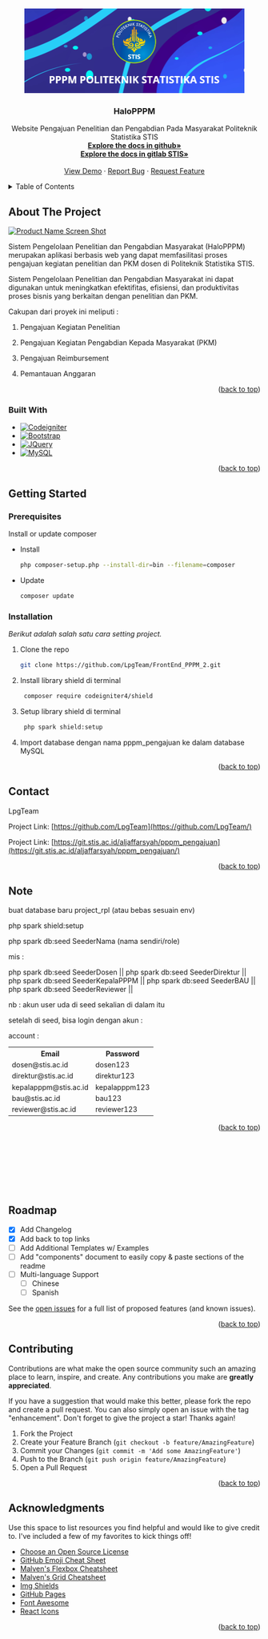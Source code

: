 <!-- Improved compatibility of back to top link: See: https://github.com/LpgTeam/FrontEnd_PPPM_2/pull/73 -->

<a name="readme-top"></a>

<!--
*** Thanks for checking out the Best-README-Template. If you have a suggestion
*** that would make this better, please fork the repo and create a pull request
*** or simply open an issue with the tag "enhancement".
*** Don't forget to give the project a star!
*** Thanks again! Now go create something AMAZING! :D
-->

<!-- PROJECT SHIELDS -->
<!--
*** I'm using markdown "reference style" links for readability.
*** Reference links are enclosed in brackets [ ] instead of parentheses ( ).
*** See the bottom of this document for the declaration of the reference variables
*** for contributors-url, forks-url, etc. This is an optional, concise syntax you may use.
*** https://www.markdownguide.org/basic-syntax/#reference-style-links
-->

<!-- [![Contributors][contributors-shield]][contributors-url]
[![Forks][forks-shield]][forks-url]
[![Stargazers][stars-shield]][stars-url]
[![Issues][issues-shield]][issues-url]
[![MIT License][license-shield]][license-url]
[![LinkedIn][linkedin-shield]][linkedin-url] -->

<!-- PROJECT LOGO -->
<br />
<div align="center">
  <!-- <a href="https://github.com/LpgTeam/FrontEnd_PPPM_2">
    <img src="public/bgpppm_readme.png" alt="Logo" width="440" height="169">
  </a> -->
  <a href="https://pengajuan.stis.ac.id">
    <img src="public/bgpppm_readme.png" alt="Logo" width="440" height="169">
  </a>

  <h3 align="center">HaloPPPM</h3>

  <p align="center">
    Website Pengajuan Penelitian dan Pengabdian Pada Masyarakat Politeknik Statistika STIS
    <br />
    <a href="https://github.com/LpgTeam/FrontEnd_PPPM_2"><strong>Explore the docs in github»</strong></a>
    <br />
    <a href="https://git.stis.ac.id/aljaffarsyah/pppm_pengajuan"><strong>Explore the docs in gitlab STIS»</strong></a>
    <br />
    <br />
    <a href="https://github.com/LpgTeam/FrontEnd_PPPM_2">View Demo</a>
    ·
    <a href="https://github.com/LpgTeam/FrontEnd_PPPM_2/issues">Report Bug</a>
    ·
    <a href="https://github.com/LpgTeam/FrontEnd_PPPM_2/issues">Request Feature</a>
  </p>
</div>

<!-- TABLE OF CONTENTS -->
<details>
  <summary>Table of Contents</summary>
  <ol>
    <li>
      <a href="#about-the-project">About The Project</a>
      <ul>
        <li><a href="#built-with">Built With</a></li>
      </ul>
    </li>
    <li>
      <a href="#getting-started">Getting Started</a>
      <ul>
        <li><a href="#prerequisites">Prerequisites</a></li>
        <li><a href="#installation">Installation</a></li>
      </ul>
    </li>
    <li><a href="#usage">Usage</a></li>
    <!-- <li><a href="#roadmap">Roadmap</a></li> -->
    <!-- <li><a href="#contributing">Contributing</a></li> -->
    <!-- <li><a href="#license">License</a></li> -->
    <!-- <li><a href="#contact">Contact</a></li> -->
    <!-- <li><a href="#acknowledgments">Acknowledgments</a></li> -->
  </ol>
</details>

<!-- ABOUT THE PROJECT -->

## About The Project

[![Product Name Screen Shot][product-screenshot]](https://pengajuan.stis.ac.id)

Sistem Pengelolaan Penelitian dan Pengabdian Masyarakat (HaloPPPM) merupakan aplikasi berbasis web yang dapat memfasilitasi proses pengajuan kegiatan penelitian dan PKM dosen di Politeknik Statistika STIS.

Sistem Pengelolaan Penelitian dan Pengabdian Masyarakat ini dapat digunakan untuk meningkatkan efektifitas, efisiensi, dan produktivitas proses bisnis yang berkaitan dengan penelitian dan PKM.

Cakupan dari proyek ini meliputi :

1. Pengajuan Kegiatan Penelitian

2. Pengajuan Kegiatan Pengabdian Kepada Masyarakat (PKM)

3. Pengajuan Reimbursement

4. Pemantauan Anggaran

<!-- There are many great README templates available on GitHub; however, I didn't find one that really suited my needs so I created this enhanced one. I want to create a README template so amazing that it'll be the last one you ever need -- I think this is it.

Here's why:

- Your time should be focused on creating something amazing. A project that solves a problem and helps others
- You shouldn't be doing the same tasks over and over like creating a README from scratch
- You should implement DRY principles to the rest of your life :smile:

Of course, no one template will serve all projects since your needs may be different. So I'll be adding more in the near future. You may also suggest changes by forking this repo and creating a pull request or opening an issue. Thanks to all the people have contributed to expanding this template!

Use the `BLANK_README.md` to get started. -->

<p align="right">(<a href="#readme-top">back to top</a>)</p>

### Built With

<!-- This section should list any major frameworks/libraries used to bootstrap your project. Leave any add-ons/plugins for the acknowledgements section. Here are a few examples. -->

<!-- - [![Next][next.js]][next-url]
- [![React][react.js]][react-url]
- [![Vue][vue.js]][vue-url]
- [![Angular][angular.io]][angular-url]
- [![Svelte][svelte.dev]][svelte-url]
- [![Laravel][laravel.com]][laravel-url] -->

- [![Codeigniter][codeigniter.com]][codeigniter-url]
- [![Bootstrap][bootstrap.com]][bootstrap-url]
- [![JQuery][jquery.com]][jquery-url]
- [![MySQL][mysql.com]][mysql-url]

<p align="right">(<a href="#readme-top">back to top</a>)</p>

<!-- GETTING STARTED -->

## Getting Started

<!-- This is an example of how you may give instructions on setting up your project locally.
To get a local copy up and running follow these simple example steps. -->

### Prerequisites

Install or update composer

- Install

  ```sh
  php composer-setup.php --install-dir=bin --filename=composer
  ```

- Update
  ```sh
  composer update
  ```

### Installation

<!-- _Below is an example of how you can instruct your audience on installing and setting up your app. This template doesn't rely on any external dependencies or services._ -->

_Berikut adalah salah satu cara setting project._

<!-- 1. Get a free API Key at [https://example.com](https://example.com) -->

1. Clone the repo
   ```sh
   git clone https://github.com/LpgTeam/FrontEnd_PPPM_2.git
   ```

2. Install library shield di terminal
   ```sh
    composer require codeigniter4/shield
   ```

3. Setup library shield di terminal
   ```sh
    php spark shield:setup
   ```

3. Import database dengan nama pppm_pengajuan ke dalam database MySQL

<!-- 2. Install NPM packages
   ```sh
   npm install
   ``` -->
<!-- 3. Enter your API in `config.js`
   ```js
   const API_KEY = "ENTER YOUR API";
   ``` -->

<p align="right">(<a href="#readme-top">back to top</a>)</p>

<!-- USAGE EXAMPLES -->

<!-- ## Usage

Use this space to show useful examples of how a project can be used. Additional screenshots, code examples and demos work well in this space. You may also link to more resources.

_For more examples, please refer to the [Documentation](https://example.com)_

<p align="right">(<a href="#readme-top">back to top</a>)</p> -->

<!-- ROADMAP -->

## Contact

LpgTeam

<!-- - [@your_twitter](https://twitter.com/your_username) - email@example.com -->

Project Link: [https://github.com/LpgTeam](https://github.com/LpgTeam/)

Project Link: [https://git.stis.ac.id/aljaffarsyah/pppm_pengajuan](https://git.stis.ac.id/aljaffarsyah/pppm_pengajuan/)

<p align="right">(<a href="#readme-top">back to top</a>)</p>

<!-- ACKNOWLEDGMENTS -->

## Note

buat database baru project_rpl (atau bebas sesuain env)

php spark shield:setup

php spark db:seed SeederNama (nama sendiri/role)

mis :

php spark db:seed SeederDosen ||
php spark db:seed SeederDirektur ||
php spark db:seed SeederKepalaPPPM ||
php spark db:seed SeederBAU ||
php spark db:seed SeederReviewer ||

nb :
akun user uda di seed sekalian di dalam itu

setelah di seed, bisa login dengan akun :

account :

<table>
<tr>
<th>Email</th>
<th>Password</th>
</tr>
<tr>
<td>dosen@stis.ac.id</td>
<td>dosen123</td>
</tr>
<tr>
<td>direktur@stis.ac.id</td>
<td>direktur123</td>
</tr>
<tr>
<td>kepalapppm@stis.ac.id</td>
<td>kepalapppm123</td>
</tr>
<tr>
<td>bau@stis.ac.id</td>
<td>bau123</td>
</tr>
<tr>
<td>reviewer@stis.ac.id</td>
<td>reviewer123</td>
</tr>
</table>
<p align="right">(<a href="#readme-top">back to top</a>)</p>

<br>
<br>
<br>
<br>
<br>
<br>

## Roadmap

- [x] Add Changelog
- [x] Add back to top links
- [ ] Add Additional Templates w/ Examples
- [ ] Add "components" document to easily copy & paste sections of the readme
- [ ] Multi-language Support
  - [ ] Chinese
  - [ ] Spanish

See the [open issues](https://github.com/LpgTeam/FrontEnd_PPPM_2/issues) for a full list of proposed features (and known issues).

<p align="right">(<a href="#readme-top">back to top</a>)</p>

<!-- CONTRIBUTING -->

## Contributing

Contributions are what make the open source community such an amazing place to learn, inspire, and create. Any contributions you make are **greatly appreciated**.

If you have a suggestion that would make this better, please fork the repo and create a pull request. You can also simply open an issue with the tag "enhancement".
Don't forget to give the project a star! Thanks again!

1. Fork the Project
2. Create your Feature Branch (`git checkout -b feature/AmazingFeature`)
3. Commit your Changes (`git commit -m 'Add some AmazingFeature'`)
4. Push to the Branch (`git push origin feature/AmazingFeature`)
5. Open a Pull Request

<p align="right">(<a href="#readme-top">back to top</a>)</p>

<!-- LICENSE -->

<!-- ## License

Distributed under the MIT License. See `LICENSE.txt` for more information.

<p align="right">(<a href="#readme-top">back to top</a>)</p> -->

<!-- CONTACT -->

## Acknowledgments

Use this space to list resources you find helpful and would like to give credit to. I've included a few of my favorites to kick things off!

- [Choose an Open Source License](https://choosealicense.com)
- [GitHub Emoji Cheat Sheet](https://www.webpagefx.com/tools/emoji-cheat-sheet)
- [Malven's Flexbox Cheatsheet](https://flexbox.malven.co/)
- [Malven's Grid Cheatsheet](https://grid.malven.co/)
- [Img Shields](https://shields.io)
- [GitHub Pages](https://pages.github.com)
- [Font Awesome](https://fontawesome.com)
- [React Icons](https://react-icons.github.io/react-icons/search)

<p align="right">(<a href="#readme-top">back to top</a>)</p>

<!-- MARKDOWN LINKS & IMAGES -->
<!-- https://www.markdownguide.org/basic-syntax/#reference-style-links -->

[contributors-shield]: https://img.shields.io/github/contributors/othneildrew/Best-README-Template.svg?style=for-the-badge
[contributors-url]: https://github.com/LpgTeam/FrontEnd_PPPM_2/graphs/contributors
[forks-shield]: https://img.shields.io/github/forks/othneildrew/Best-README-Template.svg?style=for-the-badge
[forks-url]: https://github.com/LpgTeam/FrontEnd_PPPM_2/network/members
[stars-shield]: https://img.shields.io/github/stars/othneildrew/Best-README-Template.svg?style=for-the-badge
[stars-url]: https://github.com/LpgTeam/FrontEnd_PPPM_2/stargazers
[issues-shield]: https://img.shields.io/github/issues/othneildrew/Best-README-Template.svg?style=for-the-badge
[issues-url]: https://github.com/LpgTeam/FrontEnd_PPPM_2/issues
[license-shield]: https://img.shields.io/github/license/othneildrew/Best-README-Template.svg?style=for-the-badge
[license-url]: https://github.com/LpgTeam/FrontEnd_PPPM_2/blob/master/LICENSE.txt
[linkedin-shield]: https://img.shields.io/badge/-LinkedIn-black.svg?style=for-the-badge&logo=linkedin&colorB=555
[linkedin-url]: https://linkedin.com/in/othneildrew
[product-screenshot]: public/screenshot.png
[next.js]: https://img.shields.io/badge/next.js-000000?style=for-the-badge&logo=nextdotjs&logoColor=white
[next-url]: https://nextjs.org/
[react.js]: https://img.shields.io/badge/React-20232A?style=for-the-badge&logo=react&logoColor=61DAFB
[react-url]: https://reactjs.org/
[vue.js]: https://img.shields.io/badge/Vue.js-35495E?style=for-the-badge&logo=vuedotjs&logoColor=4FC08D
[vue-url]: https://vuejs.org/
[angular.io]: https://img.shields.io/badge/Angular-DD0031?style=for-the-badge&logo=angular&logoColor=white
[angular-url]: https://angular.io/
[svelte.dev]: https://img.shields.io/badge/Svelte-4A4A55?style=for-the-badge&logo=svelte&logoColor=FF3E00
[svelte-url]: https://svelte.dev/
[laravel.com]: https://img.shields.io/badge/Laravel-FF2D20?style=for-the-badge&logo=laravel&logoColor=white
[laravel-url]: https://laravel.com
[bootstrap.com]: https://img.shields.io/badge/Bootstrap-563D7C?style=for-the-badge&logo=bootstrap&logoColor=white
[bootstrap-url]: https://getbootstrap.com
[jquery.com]: https://img.shields.io/badge/jQuery-0769AD?style=for-the-badge&logo=jquery&logoColor=white
[jquery-url]: https://jquery.com
[codeigniter.com]: https://img.shields.io/badge/CodeIgniter-%23EF4223.svg?style=for-the-badge&logo=codeIgniter&logoColor=white
[codeigniter-url]: https://codeigniter.com
[mysql.com]: https://img.shields.io/badge/mysql-%2300f.svg?style=for-the-badge&logo=mysql&logoColor=white
[mysql-url]: https://mysql.com

